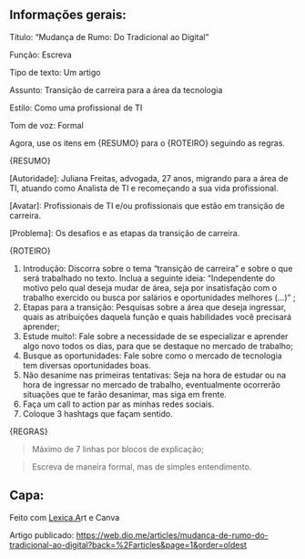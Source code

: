 ## Informações gerais:

Título: “Mudança de Rumo: Do Tradicional ao Digital”

Função: Escreva

Tipo de texto: Um artigo

Assunto: Transição de carreira para a área da tecnologia

Estilo: Como uma profissional de TI

Tom de voz: Formal


Agora, use os itens em {RESUMO} para o {ROTEIRO} seguindo as regras.

{RESUMO}

[Autoridade]: Juliana Freitas, advogada, 27 anos, migrando para a área de TI, atuando como Analista de TI e recomeçando a sua vida profissional.

[Avatar]: Profissionais de TI e/ou profissionais que estão em transição de carreira.

[Problema]: Os desafios e as etapas da transição de carreira.

{ROTEIRO}

1. Introdução: Discorra sobre o tema “transição de carreira” e sobre o que será trabalhado no texto. Inclua a seguinte ideia: “Independente do motivo pelo qual deseja mudar de área, seja por insatisfação com o trabalho exercido ou busca por salários e oportunidades melhores (…)” ;
2. Etapas para a transição: Pesquisas sobre a área que deseja ingressar, quais as atribuições daquela função e quais habilidades você precisará aprender;
3. Estude muito!: Fale sobre a necessidade de se especializar e aprender algo novo todos os dias, para que se destaque no mercado de trabalho; 
4. Busque as oportunidades: Fale sobre como o mercado de tecnologia tem diversas oportunidades boas.
5. Não desanime nas primeiras tentativas: Seja na hora de estudar ou na hora de ingressar no mercado de trabalho, eventualmente ocorrerão situações que te farão desanimar, mas siga em frente. 
6. Faça um call to action par as minhas redes sociais.
7. Coloque 3 hashtags que façam sentido.

{REGRAS}

>Máximo de 7 linhas por blocos de explicação;

>Escreva de maneira formal, mas de simples entendimento.

 ## Capa: 

Feito com [Lexica.A](http://Lexica.ART)rt e Canva

Artigo publicado: https://web.dio.me/articles/mudanca-de-rumo-do-tradicional-ao-digital?back=%2Farticles&page=1&order=oldest
